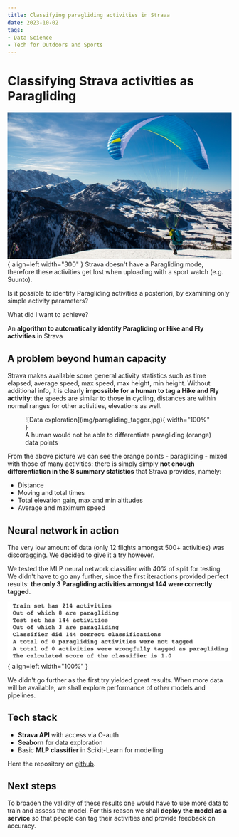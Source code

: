 ```yaml
---
title: Classifying paragliding activities in Strava 
date: 2023-10-02
tags:
- Data Science
- Tech for Outdoors and Sports
---
```

# Classifying Strava activities as Paragliding
![Paraglider taking off](img/paragliding.jpg){ align=left width="300" }
Strava doesn't have a Paragliding mode, therefore these activities get lost when uploading  with a sport watch (e.g. Suunto).

Is it possible to identify Paragliding activities a posteriori, by examining only simple activity parameters?

What did I want to achieve? 

An **algorithm to automatically identify Paragliding or Hike and Fly activities** in Strava

## A problem beyond human capacity
Strava makes available some general activity statistics such as time elapsed, average speed, max speed, max height, min height. Without additional info, it is clearly **impossible for a human to tag a Hike and Fly activity**: the speeds are similar to those in cycling, distances are within normal ranges for other activities, elevations as well.

<figure markdown>
  ![Data exploration](img/paragliding_tagger.jpg){ width="100%" }
  <figcaption>A human would not be able to differentiate paragliding (orange) data points</figcaption>
</figure>

From the above picture we can see the orange points - paragliding - mixed with those of many activities: there is simply simply **not enough differentiation in the 8 summary statistics** that Strava provides, namely:

* Distance
* Moving and total times
* Total elevation gain, max and min altitudes
* Average and maximum speed

## Neural network in action
The very low amount of data (only 12 flights amongst 500+ activities) was discoragging. We decided to give it a try however.

We tested the MLP neural network classifier with 40% of split for testing. We didn't have to go any further, since the first iteractions provided perfect results: **the only 3 Paragliding activities amongst 144 were correctly tagged**.

![Classifier results](img/paragliding-results.png){ align=left width="100%" }

We didn't go further as the first try yielded great results. When more data will be available, we shall explore performance of other models and pipelines.

## Tech stack
* **Strava API** with access via O-auth
* **Seaborn** for data exploration
* Basic **MLP classifier** in Scikit-Learn for modelling

Here the repository on [github](https://github.com/raphaFanti/glidelytics_activity_tagger).

## Next steps
To broaden the validity of these results one would have to use more data to train and assess the model. For this reason we shall **deploy the model as a service** so that people can tag their activities and provide feedback on accuracy.